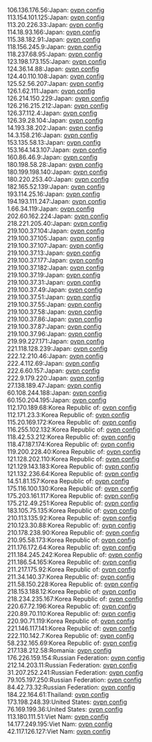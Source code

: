 106.136.176.56:Japan: [ovpn config](vpn/106_136_176_56.ovpn)  
113.154.101.125:Japan: [ovpn config](vpn/113_154_101_125.ovpn)  
113.20.226.33:Japan: [ovpn config](vpn/113_20_226_33.ovpn)  
114.18.93.166:Japan: [ovpn config](vpn/114_18_93_166.ovpn)  
115.38.182.91:Japan: [ovpn config](vpn/115_38_182_91.ovpn)  
118.156.245.9:Japan: [ovpn config](vpn/118_156_245_9.ovpn)  
118.237.68.95:Japan: [ovpn config](vpn/118_237_68_95.ovpn)  
123.198.173.155:Japan: [ovpn config](vpn/123_198_173_155.ovpn)  
124.36.14.88:Japan: [ovpn config](vpn/124_36_14_88.ovpn)  
124.40.110.108:Japan: [ovpn config](vpn/124_40_110_108.ovpn)  
125.52.56.207:Japan: [ovpn config](vpn/125_52_56_207.ovpn)  
126.1.62.111:Japan: [ovpn config](vpn/126_1_62_111.ovpn)  
126.214.150.229:Japan: [ovpn config](vpn/126_214_150_229.ovpn)  
126.216.215.212:Japan: [ovpn config](vpn/126_216_215_212.ovpn)  
126.37.112.4:Japan: [ovpn config](vpn/126_37_112_4.ovpn)  
126.39.28.104:Japan: [ovpn config](vpn/126_39_28_104.ovpn)  
14.193.38.202:Japan: [ovpn config](vpn/14_193_38_202.ovpn)  
14.3.158.216:Japan: [ovpn config](vpn/14_3_158_216.ovpn)  
153.135.58.13:Japan: [ovpn config](vpn/153_135_58_13.ovpn)  
153.164.143.107:Japan: [ovpn config](vpn/153_164_143_107.ovpn)  
160.86.46.9:Japan: [ovpn config](vpn/160_86_46_9.ovpn)  
180.198.58.28:Japan: [ovpn config](vpn/180_198_58_28.ovpn)  
180.199.198.140:Japan: [ovpn config](vpn/180_199_198_140.ovpn)  
180.220.253.40:Japan: [ovpn config](vpn/180_220_253_40.ovpn)  
182.165.52.139:Japan: [ovpn config](vpn/182_165_52_139.ovpn)  
193.114.25.16:Japan: [ovpn config](vpn/193_114_25_16.ovpn)  
194.193.111.247:Japan: [ovpn config](vpn/194_193_111_247.ovpn)  
1.66.34.119:Japan: [ovpn config](vpn/1_66_34_119.ovpn)  
202.60.162.224:Japan: [ovpn config](vpn/202_60_162_224.ovpn)  
218.221.205.40:Japan: [ovpn config](vpn/218_221_205_40.ovpn)  
219.100.37.104:Japan: [ovpn config](vpn/219_100_37_104.ovpn)  
219.100.37.105:Japan: [ovpn config](vpn/219_100_37_105.ovpn)  
219.100.37.107:Japan: [ovpn config](vpn/219_100_37_107.ovpn)  
219.100.37.13:Japan: [ovpn config](vpn/219_100_37_13.ovpn)  
219.100.37.177:Japan: [ovpn config](vpn/219_100_37_177.ovpn)  
219.100.37.182:Japan: [ovpn config](vpn/219_100_37_182.ovpn)  
219.100.37.19:Japan: [ovpn config](vpn/219_100_37_19.ovpn)  
219.100.37.31:Japan: [ovpn config](vpn/219_100_37_31.ovpn)  
219.100.37.49:Japan: [ovpn config](vpn/219_100_37_49.ovpn)  
219.100.37.51:Japan: [ovpn config](vpn/219_100_37_51.ovpn)  
219.100.37.55:Japan: [ovpn config](vpn/219_100_37_55.ovpn)  
219.100.37.58:Japan: [ovpn config](vpn/219_100_37_58.ovpn)  
219.100.37.86:Japan: [ovpn config](vpn/219_100_37_86.ovpn)  
219.100.37.87:Japan: [ovpn config](vpn/219_100_37_87.ovpn)  
219.100.37.96:Japan: [ovpn config](vpn/219_100_37_96.ovpn)  
219.99.227.171:Japan: [ovpn config](vpn/219_99_227_171.ovpn)  
221.118.128.239:Japan: [ovpn config](vpn/221_118_128_239.ovpn)  
222.12.210.46:Japan: [ovpn config](vpn/222_12_210_46.ovpn)  
222.4.112.69:Japan: [ovpn config](vpn/222_4_112_69.ovpn)  
222.6.60.157:Japan: [ovpn config](vpn/222_6_60_157.ovpn)  
222.9.179.220:Japan: [ovpn config](vpn/222_9_179_220.ovpn)  
27.138.189.47:Japan: [ovpn config](vpn/27_138_189_47.ovpn)  
60.108.244.188:Japan: [ovpn config](vpn/60_108_244_188.ovpn)  
60.150.204.195:Japan: [ovpn config](vpn/60_150_204_195.ovpn)  
112.170.189.68:Korea Republic of: [ovpn config](vpn/112_170_189_68.ovpn)  
112.171.23.3:Korea Republic of: [ovpn config](vpn/112_171_23_3.ovpn)  
115.20.169.172:Korea Republic of: [ovpn config](vpn/115_20_169_172.ovpn)  
116.255.102.132:Korea Republic of: [ovpn config](vpn/116_255_102_132.ovpn)  
118.42.53.212:Korea Republic of: [ovpn config](vpn/118_42_53_212.ovpn)  
118.47.187.174:Korea Republic of: [ovpn config](vpn/118_47_187_174.ovpn)  
119.200.228.40:Korea Republic of: [ovpn config](vpn/119_200_228_40.ovpn)  
121.128.202.110:Korea Republic of: [ovpn config](vpn/121_128_202_110.ovpn)  
121.129.143.183:Korea Republic of: [ovpn config](vpn/121_129_143_183.ovpn)  
121.132.236.64:Korea Republic of: [ovpn config](vpn/121_132_236_64.ovpn)  
14.51.81.157:Korea Republic of: [ovpn config](vpn/14_51_81_157.ovpn)  
175.116.100.130:Korea Republic of: [ovpn config](vpn/175_116_100_130.ovpn)  
175.203.161.117:Korea Republic of: [ovpn config](vpn/175_203_161_117.ovpn)  
175.212.49.251:Korea Republic of: [ovpn config](vpn/175_212_49_251.ovpn)  
183.105.75.135:Korea Republic of: [ovpn config](vpn/183_105_75_135.ovpn)  
210.113.135.92:Korea Republic of: [ovpn config](vpn/210_113_135_92.ovpn)  
210.123.30.88:Korea Republic of: [ovpn config](vpn/210_123_30_88.ovpn)  
210.178.238.90:Korea Republic of: [ovpn config](vpn/210_178_238_90.ovpn)  
210.95.58.173:Korea Republic of: [ovpn config](vpn/210_95_58_173.ovpn)  
211.176.172.64:Korea Republic of: [ovpn config](vpn/211_176_172_64.ovpn)  
211.184.245.242:Korea Republic of: [ovpn config](vpn/211_184_245_242.ovpn)  
211.186.54.165:Korea Republic of: [ovpn config](vpn/211_186_54_165.ovpn)  
211.217.175.92:Korea Republic of: [ovpn config](vpn/211_217_175_92.ovpn)  
211.34.140.37:Korea Republic of: [ovpn config](vpn/211_34_140_37.ovpn)  
211.58.150.228:Korea Republic of: [ovpn config](vpn/211_58_150_228.ovpn)  
218.153.188.12:Korea Republic of: [ovpn config](vpn/218_153_188_12.ovpn)  
218.234.235.167:Korea Republic of: [ovpn config](vpn/218_234_235_167.ovpn)  
220.67.72.196:Korea Republic of: [ovpn config](vpn/220_67_72_196.ovpn)  
220.89.70.110:Korea Republic of: [ovpn config](vpn/220_89_70_110.ovpn)  
220.90.71.119:Korea Republic of: [ovpn config](vpn/220_90_71_119.ovpn)  
221.146.117.141:Korea Republic of: [ovpn config](vpn/221_146_117_141.ovpn)  
222.110.142.7:Korea Republic of: [ovpn config](vpn/222_110_142_7.ovpn)  
58.232.165.69:Korea Republic of: [ovpn config](vpn/58_232_165_69.ovpn)  
217.138.212.58:Romania: [ovpn config](vpn/217_138_212_58.ovpn)  
176.226.159.154:Russian Federation: [ovpn config](vpn/176_226_159_154.ovpn)  
212.14.203.11:Russian Federation: [ovpn config](vpn/212_14_203_11.ovpn)  
31.207.252.241:Russian Federation: [ovpn config](vpn/31_207_252_241.ovpn)  
79.105.197.250:Russian Federation: [ovpn config](vpn/79_105_197_250.ovpn)  
84.42.73.32:Russian Federation: [ovpn config](vpn/84_42_73_32.ovpn)  
184.22.164.61:Thailand: [ovpn config](vpn/184_22_164_61.ovpn)  
173.198.248.39:United States: [ovpn config](vpn/173_198_248_39.ovpn)  
76.169.199.36:United States: [ovpn config](vpn/76_169_199_36.ovpn)  
113.180.111.51:Viet Nam: [ovpn config](vpn/113_180_111_51.ovpn)  
14.177.249.195:Viet Nam: [ovpn config](vpn/14_177_249_195.ovpn)  
42.117.126.127:Viet Nam: [ovpn config](vpn/42_117_126_127.ovpn)  

